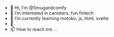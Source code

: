 - 👋 Hi, I’m @Smugandcomfy
- 👀 I’m interested in canisters, fun fintech
- 🌱 I’m currently learning motoko, js, html, svelte
- 💞️ 
- 📫 How to reach me ...

<!---
Smugandcomfy/Smugandcomfy is a ✨ special ✨ repository because its `README.md` (this file) appears on your GitHub profile.
You can click the Preview link to take a look at your changes.
--->
